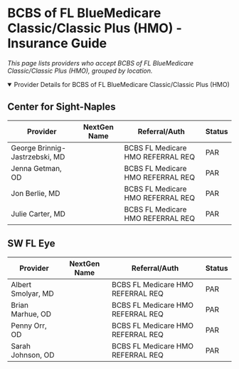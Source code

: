 # BCBS of FL BlueMedicare Classic/Classic Plus (HMO) - Insurance Guide

*This page lists providers who accept BCBS of FL BlueMedicare Classic/Classic Plus (HMO), grouped by location.*

<details open><summary>Provider Details for BCBS of FL BlueMedicare Classic/Classic Plus (HMO)</summary>

## Center for Sight-Naples

| Provider | NextGen Name | Referral/Auth | Status |
|----------|-------------|--------------|--------|
| George Brinnig-Jastrzebski, MD |  | BCBS FL Medicare HMO REFERRAL REQ | PAR |
| Jenna Getman, OD |  | BCBS FL Medicare HMO REFERRAL REQ | PAR |
| Jon Berlie, MD |  | BCBS FL Medicare HMO REFERRAL REQ | PAR |
| Julie Carter, MD |  | BCBS FL Medicare HMO REFERRAL REQ | PAR |

## SW FL Eye

| Provider | NextGen Name | Referral/Auth | Status |
|----------|-------------|--------------|--------|
| Albert Smolyar, MD |  | BCBS FL Medicare HMO REFERRAL REQ | PAR |
| Brian Marhue, OD |  | BCBS FL Medicare HMO REFERRAL REQ | PAR |
| Penny Orr, OD |  | BCBS FL Medicare HMO REFERRAL REQ | PAR |
| Sarah Johnson, OD |  | BCBS FL Medicare HMO REFERRAL REQ | PAR |

</details>

